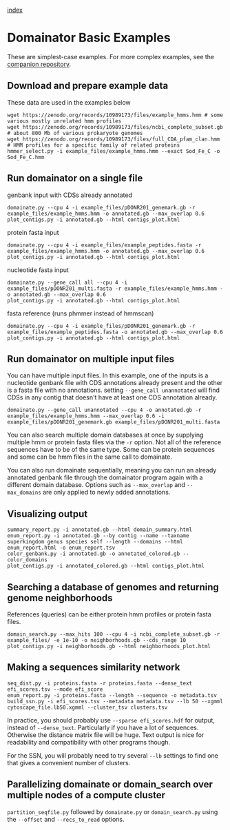 [index](README.md)
# Domainator Basic Examples
These are simplest-case examples. For more complex examples, see the [companion repository](https://github.com/nebiolabs/domainator_examples).

## Download and prepare example data
These data are used in the examples below

```
wget https://zenodo.org/records/10989173/files/example_hmms.hmm # some various mostly unrelated hmm profiles
wget https://zenodo.org/records/10989173/files/ncbi_complete_subset.gb # about 800 Mb of various prokaryote genomes
wget https://zenodo.org/records/10989173/files/full_CDA_pfam_clan.hmm # HMM profiles for a specific family of related proteins
hmmer_select.py -i example_files/example_hmms.hmm --exact Sod_Fe_C -o Sod_Fe_C.hmm
```


## Run domainator on a single file

genbank input with CDSs already annotated
```
domainate.py --cpu 4 -i example_files/pDONR201_genemark.gb -r example_files/example_hmms.hmm -o annotated.gb --max_overlap 0.6
plot_contigs.py -i annotated.gb --html contigs_plot.html
```

protein fasta input
```
domainate.py --cpu 4 -i example_files/example_peptides.fasta -r example_files/example_hmms.hmm -o annotated.gb --max_overlap 0.6
plot_contigs.py -i annotated.gb --html contigs_plot.html
```

nucleotide fasta input
```
domainate.py --gene_call all --cpu 4 -i example_files/pDONR201_multi.fasta -r example_files/example_hmms.hmm -o annotated.gb --max_overlap 0.6
plot_contigs.py -i annotated.gb --html contigs_plot.html
```

fasta reference (runs phmmer instead of hmmscan)
```
domainate.py --cpu 4 -i example_files/pDONR201_genemark.gb -r example_files/example_peptides.fasta -o annotated.gb --max_overlap 0.6
plot_contigs.py -i annotated.gb --html contigs_plot.html
```



## Run domainator on multiple input files

You can have multiple input files. 
In this example, one of the inputs is a nucleotide genbank file with CDS annotations already present and the other is a fasta file with no annotations. setting `--gene_call unannotated` will find CDSs in any contig that doesn't have at least one CDS annotation already.
```
domainate.py --gene_call unannotated --cpu 4 -o annotated.gb -r example_files/example_hmms.hmm --max_overlap 0.6 -i example_files/pDONR201_genemark.gb example_files/pDONR201_multi.fasta
```

You can also search multiple domain databases at once by supplying multiple hmm or protein fasta files via the `-r` option. Not all of the reference sequences have to be of the same type. Some can be protein sequences and some can be hmm files in the same call to domainate.

You can also run domainate sequentially, meaning you can run an already annotated genbank file through the domainator program again with a different domain database. Options such as `--max_overlap` and `--max_domains` are only applied to newly added annotations.

## Visualizing output
```
summary_report.py -i annotated.gb --html domain_summary.html
enum_report.py -i annotated.gb --by contig --name --taxname superkingdom genus species self --length --domains --html enum_report.html -o enum_report.tsv
color_genbank.py -i annotated.gb -o annotated_colored.gb --color_domains
plot_contigs.py -i annotated_colored.gb --html contigs_plot.html
```

## Searching a database of genomes and returning genome neighborhoods

References (queries) can be either protein hmm profiles or protein fasta files.
```
domain_search.py --max_hits 100 --cpu 4 -i ncbi_complete_subset.gb -r example_files/ -e 1e-10 -o neighborhoods.gb --cds_range 10
plot_contigs.py -i neighborhoods.gb --html neighborhoods_plot.html
```



## Making a sequences similarity network
```
seq_dist.py -i proteins.fasta -r proteins.fasta --dense_text efi_scores.tsv --mode efi_score
enum_report.py -i proteins.fasta --length --sequence -o metadata.tsv
build_ssn.py -i efi_scores.tsv --metadata metadata.tsv --lb 50 --xgmml cytoscape_file.lb50.xgmml --cluster_tsv clusters.tsv 
```
In practice, you should probably use `--sparse efi_scores.hdf` for output, instead of `--dense_text`. Particularly if you have a lot of sequences. Otherwise the distance matrix file will be huge. Text output is nice for readability and compatibility with other programs though.

For the SSN, you will probably need to try several `--lb` settings to find one that gives a convenient number of clusters.

## Parallelizing domainate or domain_search over multiple nodes of a compute cluster

`partition_seqfile.py` followed by `domainate.py` or `domain_search.py` using the `--offset` and `--recs_to_read` options.